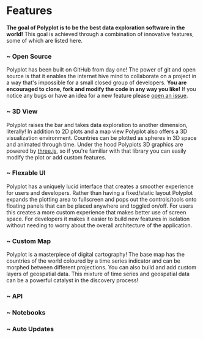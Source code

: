 # Features

**The goal of Polyplot is to be the best data exploration software in the world!** This goal is achieved through a combination of innovative features, some of which are listed here.

### ~ Open Source

Polyplot has been built on GitHub from day one! The power of git and open source is that it enables the internet hive mind to collaborate on a project in a way that's impossible for a small closed group of developers. **You are encouraged to clone, fork and modify the code in any way you like!** If you notice any bugs or have an idea for a new feature please [open an issue](https://github.com/jgphilpott/polyplot/issues).

### ~ 3D View

Polyplot raises the bar and takes data exploration to another dimension, literally! In addition to 2D plots and a map view Polyplot also offers a 3D visualization environment. Countries can be plotted as spheres in 3D space and animated through time. Under the hood Polyplots 3D graphics are powered by [three.js](https://github.com/mrdoob/three.js), so if you're familiar with that library you can easily modify the plot or add custom features.

### ~ Flexable UI

Polyplot has a uniquely lucid interface that creates a smoother experience for users and developers. Rather than having a fixed/static layout Polyplot expands the plotting area to fullscreen and pops out the controls/tools onto floating panels that can be placed anywhere and toggled on/off. For users this creates a more custom experience that makes better use of screen space. For developers it makes it easier to build new features in isolation without needing to worry about the overall architecture of the application.

### ~ Custom Map

Polyplot is a masterpiece of digital cartography! The base map has the countries of the world coloured by a time series indicator and can be morphed between different projections. You can also build and add custom layers of geospatial data. This mixture of time series and geospatial data can be a powerful catalyst in the discovery process!

### ~ API
### ~ Notebooks
### ~ Auto Updates
